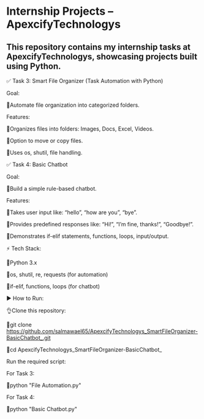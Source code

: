 # Internship Projects – ApexcifyTechnologys
This repository contains my internship tasks at ApexcifyTechnologys, showcasing projects built using Python.
------------------------------------------------------------------------------------------------------------- 

✅ Task 3: Smart File Organizer (Task Automation with Python)

Goal:

🔹Automate file organization into categorized folders.

Features:

🔹Organizes files into folders: Images, Docs, Excel, Videos.

🔹Option to move or copy files.

🔹Uses os, shutil, file handling.

✅ Task 4: Basic Chatbot

Goal:

🔹Build a simple rule-based chatbot.

Features:

🔹Takes user input like: “hello”, “how are you”, “bye”.

🔹Provides predefined responses like: “Hi!”, “I’m fine, thanks!”, “Goodbye!”.

🔹Demonstrates if-elif statements, functions, loops, input/output.

⚡ Tech Stack:

🔹Python 3.x

🔹os, shutil, re, requests (for automation)

🔹if-elif, functions, loops (for chatbot)

▶️ How to Run:

👌Clone this repository:

🔹git clone https://github.com/salmawael65/ApexcifyTechnologys_SmartFileOrganizer-BasicChatbot_.git

🔹cd ApexcifyTechnologys_SmartFileOrganizer-BasicChatbot_


Run the required script:

For Task 3:

🔹python "File Automation.py"


For Task 4:

🔹python "Basic Chatbot.py"
